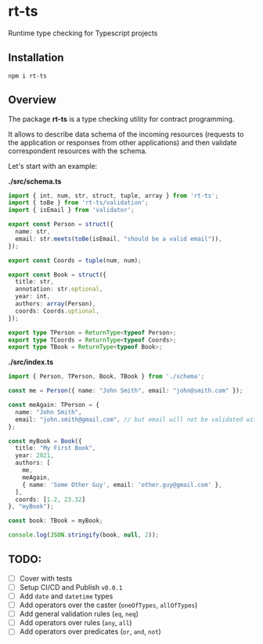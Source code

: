 # rt-ts
Runtime type checking for Typescript projects

## Installation

```shell
npm i rt-ts
```

## Overview

The package **rt-ts** is a type checking utility for contract programming.

It allows to describe data schema of the incoming resources (requests to the application or responses from other applications) and then validate correspondent resources with the schema.

Let's start with an example:

**./src/schema.ts**

```typescript
import { int, num, str, struct, tuple, array } from 'rt-ts';
import { toBe } from 'rt-ts/validation';
import { isEmail } from 'validator';

export const Person = struct({
  name: str,
  email: str.meets(toBe(isEmail, "should be a valid email")),
});

export const Coords = tuple(num, num);

export const Book = struct({
  title: str,
  annotation: str.optional,
  year: int,
  authors: array(Person),
  coords: Coords.optional,
});

export type TPerson = ReturnType<typeof Person>;
export type TCoords = ReturnType<typeof Coords>;
export type TBook = ReturnType<typeof Book>;
```

**./src/index.ts**

```typescript
import { Person, TPerson, Book, TBook } from './schema';

const me = Person({ name: "John Smith", email: "john@smith.com" });

const meAgain: TPerson = {
  name: "John Smith",
  email: "john.smith@gmail.com", // but email will not be validated with validator.isEmail
};

const myBook = Book({
  title: "My First Book",
  year: 2021,
  authors: [
    me,
    meAgain,
    { name: 'Some Other Guy', email: 'other.guy@gmail.com' },
  ],
  coords: [1.2, 23.32]
}, "myBook");

const book: TBook = myBook;

console.log(JSON.stringify(book, null, 2));
```

## TODO:
 - [ ] Cover with tests
 - [ ] Setup CI/CD and Publish `v0.0.1`
 - [ ] Add `date` and `datetime` types
 - [ ] Add operators over the caster (`oneOfTypes`, `allOfTypes`)
 - [ ] Add general validation rules (`eq`, `neq`)
 - [ ] Add operators over rules (`any`, `all`)
 - [ ] Add operators over predicates (`or`, `and`, `not`)